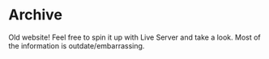 # Archive

Old website! Feel free to spin it up with Live Server and take a look. Most of the information is outdate/embarrassing.
